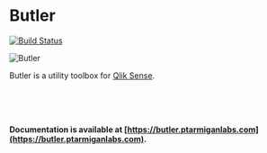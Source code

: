 # Butler 

[![Build Status](https://travis-ci.com/ptarmiganlabs/butler.svg?branch=master)](https://travis-ci.com/ptarmiganlabs/butler)

![Butler](icon.png)  


Butler is a utility toolbox for [Qlik Sense](https://www.qlik.com/us/products/qlik-sense).

<br>
<br>
<br>

**Documentation is available at [https://butler.ptarmiganlabs.com](https://butler.ptarmiganlabs.com).**



